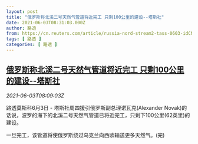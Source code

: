 ```yaml
---
layout: post
title: "俄罗斯称北溪二号天然气管道将近完工 只剩100公里的建设--塔斯社"
date: 2021-06-03T08:31:03.000Z
author: 路透
from: https://cn.reuters.com/article/russia-nord-stream2-tass-0603-idCNKCS2DF0OQ
tags: [ 路透 ]
categories: [ 路透 ]
---
```

<!--1622709063000-->
[俄罗斯称北溪二号天然气管道将近完工 只剩100公里的建设--塔斯社](https://cn.reuters.com/article/russia-nord-stream2-tass-0603-idCNKCS2DF0OQ)
------

<div>
<div><i>2021-06-03T08:09:03Z</i></div><p>路透莫斯科6月3日 - 塔斯社周四援引俄罗斯副总理诺瓦克(Alexander Novak)的话说，波罗的海下的北溪二号天然气管道已将近完工，只剩下100公里(62英里)的建设。</p><p>一旦完工，该管道将使俄罗斯绕过乌克兰向西欧输送更多天然气。(完)</p>
</div>
